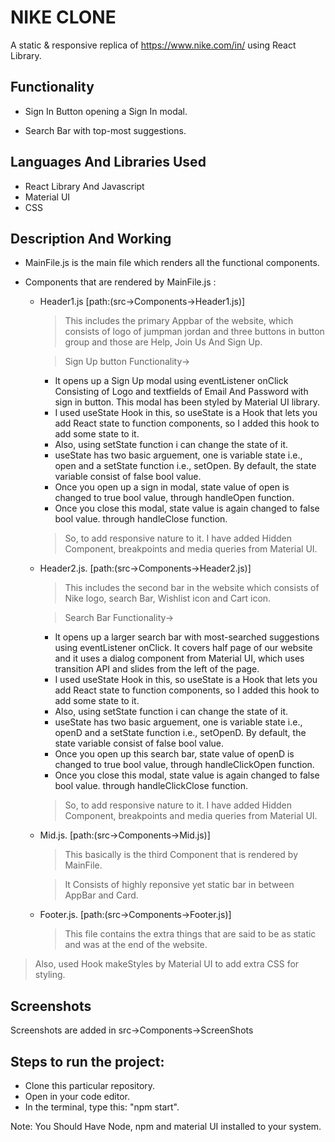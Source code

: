 # NIKE CLONE

A static & responsive replica of https://www.nike.com/in/ using React Library.



## Functionality
* Sign In Button opening a Sign In modal.

*  Search Bar with top-most suggestions.
## Languages And Libraries Used
* React Library And Javascript 
* Material UI 
* CSS
## Description And Working
* MainFile.js is the main file which renders all the functional components.
* Components that are rendered by MainFile.js :
    
    * Header1.js     [path:(src->Components->Header1.js)]
      > This includes the primary Appbar of the website, which consists of logo of jumpman jordan and three buttons in button group and those are Help, Join Us And Sign Up.
      
      > Sign Up button Functionality->
      * It opens up a Sign Up modal using eventListener onClick Consisting of Logo and textfields of Email And Password with sign in button. This modal has been styled by Material UI library.
      * I used useState Hook in this, so useState is a Hook that lets you add React state to function components, so I added this hook to add some state to it.
      * Also, using setState function i can change the state of it.
      * useState has two basic arguement, one is variable state i.e., open and a setState function i.e., setOpen. By default, the state variable consist of false bool value.
      * Once you open up a sign in modal, state value of open is changed to true bool value, through handleOpen function.
      * Once you close this modal, state value is again changed to false bool value. through handleClose function.

      >So, to add responsive nature to it. I have added Hidden Component,  breakpoints and media queries from Material UI.
    

   
   
   
    * Header2.js.      [path:(src->Components->Header2.js)]
       >This includes the second bar in the website which consists of Nike logo, search Bar, Wishlist icon and Cart icon. 
       

       >Search Bar Functionality->

       * It opens up a larger search bar with most-searched suggestions using eventListener onClick. It covers half page of our website and it uses a dialog component from Material UI, which uses transition API and slides from the left of the page.
       * I used useState Hook in this, so useState is a Hook that lets you add React state to function components, so I added this hook to add some state to it.
       * Also, using setState function i can change the state of it.
       * useState has two basic arguement, one is variable state i.e., openD and a setState function i.e., setOpenD. By default, the state variable consist of false bool value.
       * Once you open up this search bar, state value of openD is changed to true bool value, through handleClickOpen function.
       * Once you close this modal, state value is again changed to false bool value. through handleClickClose function.

       >So, to add responsive nature to it. I have added Hidden Component,  breakpoints and media queries from Material UI.
    
    * Mid.js.       [path:(src->Components->Mid.js)]
      > This basically is the third Component that is rendered by MainFile.
      
      >It Consists of highly reponsive yet static bar in between AppBar and Card.
       
    * Footer.js.    [path:(src->Components->Footer.js)]
      >This file contains the extra things that are said to be as static and was at the end of the  website.


>Also, used Hook makeStyles by Material UI to add extra CSS for styling. 






## Screenshots

Screenshots are added in src->Components->ScreenShots

## Steps to run the project:
 * Clone this particular repository.
 * Open in your code editor.
 * In the terminal, type this: "npm start".
 
 Note: You Should Have Node, npm  and material UI installed to your system.
